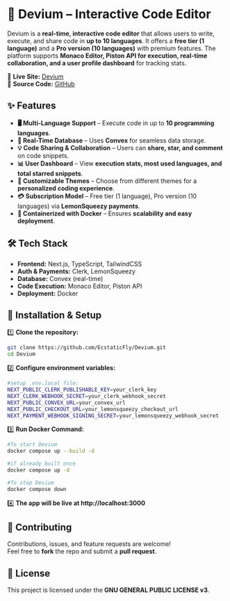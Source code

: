 # 🚀 Devium – Interactive Code Editor  

Devium is a **real-time, interactive code editor** that allows users to write, execute, and share code in **up to 10 languages**. It offers a **free tier (1 language)** and a **Pro version (10 languages)** with premium features. The platform supports **Monaco Editor, Piston API for execution, real-time collaboration, and a user profile dashboard** for tracking stats.  

🔗 **Live Site:** [Devium](https://devium-nine.vercel.app/)  
📂 **Source Code:** [GitHub](https://github.com/EcstaticFly/Devium)  

## ✨ Features  
- **🖥️ Multi-Language Support** – Execute code in up to **10 programming languages**.  
- **💾 Real-Time Database** – Uses **Convex** for seamless data storage.  
- **💡 Code Sharing & Collaboration** – Users can **share, star, and comment** on code snippets.  
- **📊 User Dashboard** – View **execution stats, most used languages, and total starred snippets**.  
- **🎨 Customizable Themes** – Choose from different themes for a **personalized coding experience**.  
- **💳 Subscription Model** – Free tier (1 language), Pro version (10 languages) via **LemonSqueezy payments**.  
- **🐳 Containerized with Docker** – Ensures **scalability and easy deployment**.  

## 🛠 Tech Stack  
- **Frontend:** Next.js, TypeScript, TailwindCSS  
- **Auth & Payments:** Clerk, LemonSqueezy  
- **Database:** Convex (real-time)  
- **Code Execution:** Monaco Editor, Piston API  
- **Deployment:** Docker  

## 🚀 Installation & Setup  
1️⃣ **Clone the repository:**  
   ```bash
   git clone https://github.com/EcstaticFly/Devium.git
   cd Devium
   ```
2️⃣ **Configure environment variables:**
```bash
#setup .env.local file:
NEXT_PUBLIC_CLERK_PUBLISHABLE_KEY=your_clerk_key
NEXT_CLERK_WEBHOOK_SECRET=your_clerk_webhook_secret
NEXT_PUBLIC_CONVEX_URL=your_convex_url
NEXT_PUBLIC_CHECKOUT_URL=your_lemonsqueezy_checkout_url
NEXT_PAYMENT_WEBHOOK_SIGNING_SECRET=your_lemonsqueezy_webhook_secret
```

3️⃣ **Run Docker Command:**
```bash
#To start Devium
docker compose up --build -d

#if already built once
docker compose up -d

#To stop Devium
docker compose down
```

4️⃣ **The app will be live at http://localhost:3000** 

## 🤝 Contributing  
Contributions, issues, and feature requests are welcome!  
Feel free to **fork** the repo and submit a **pull request**.  

## 📜 License  
This project is licensed under the **GNU GENERAL PUBLIC LICENSE v3**.